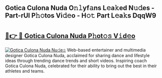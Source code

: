 ## Gotica Culona Nuda O𝚗𝚕yf𝚊ns L𝚎a𝚔ed N𝚞𝚍es - Part-rUl P𝚑𝚘tos Vi𝚍𝚎o - H𝚘𝚝 Part L𝚎a𝚔s DqqW9

# <h2><a href="http://kf39s0.oniu.top/?m=Gotica+Culona+Nuda">🔗👉 🔴 Gotica Culona Nuda P𝚑ot𝚘𝚜 V𝚒d𝚎o</a></h2>

[![Gotica Culona Nuda Nu𝚍e𝚜](https://i.imgur.com/0qMVB7G.gif)](http://kf39s0.oniu.top/?m=Gotica+Culona+Nuda)
Web-based entertainer and multimedia designer Gotica Culona Nuda, acclaimed for sharing dance and lifestyle ideas through trending dance trends and short videos. Inspiring coach Gotica Culona Nuda, celebrated for their ability to bring out the best in their athletes and teams.  
